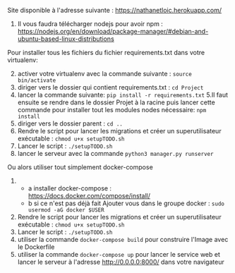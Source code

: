 Site disponible à l'adresse suivante : https://nathanetloic.herokuapp.com/

1. Il vous faudra télécharger nodejs pour avoir npm : 
https://nodejs.org/en/download/package-manager/#debian-and-ubuntu-based-linux-distributions

Pour installer tous les fichiers du fichier requirements.txt dans votre virtualenv:

2. activer votre virtualenv avec la commande suivante : ```source bin/activate```
3. diriger vers le dossier qui contient requirements.txt : ```cd Project```
4. lancer la commande suivante: ```pip install -r requirements.txt```
5.Il faut ensuite se rendre dans le dossier Projet à la racine puis lancer cette commande pour installer tout les modules nodes nécessaire: ```npm install```
6. diriger vers le dossier parent : ```cd ..```
7. Rendre le script pour lancer les migrations et créer un superutilisateur exécutable : ```chmod u+x setupTODO.sh```
8. Lancer le script : ```./setupTODO.sh```
9. lancer le serveur avec la commande ```python3 manager.py runserver```

Ou alors utiliser tout simplement docker-compose

1. - a installer docker-compose : https://docs.docker.com/compose/install/ 
   - b si ce n'est pas déjà fait Ajouter vous dans le groupe docker : ```sudo usermod -aG docker $USER```
2. Rendre le script pour lancer les migrations et créer un superutilisateur exécutable : ```chmod u+x setupTODO.sh```
3. Lancer le script : ```./setupTODO.sh```
4. utiliser la commande ```docker-compose build``` pour construire l'Image avec le Dockerfile
5. utiliser la commande ```docker-compose up``` pour lancer le service web et lancer le serveur à l'adresse http://0.0.0.0:8000/ dans votre navigateur
